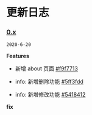 # 更新日志


### [0.x]()

`2020-6-20`

**Features**

- 新增 about 页面 [#f9f7713](https://github.com/moreant/one-work/commit/f9f7713bcb7596705841a5eb0b5546ec02d5787b)

- info: 新增删除功能 [#5ff3fdd](https://github.com/moreant/one-work/commit/5ff3fdd32c41e8fa3885dcd98aedabc0e671d96d)
- info: 新增修改功能 [#5418412](https://github.com/moreant/one-work/commit/5418412d9e1b13dfed9d680b5057501bbcef29e3)

**fix**
